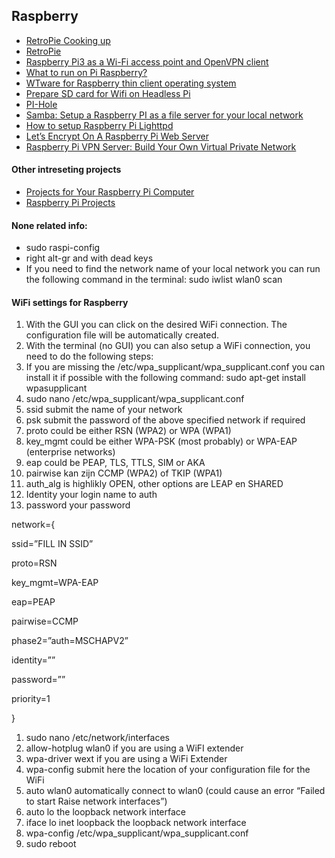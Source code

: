 ## Raspberry
* [RetroPie Cooking up](https://channel9.msdn.com/coding4fun/blog/Cooking-up-the-RetroPie)
* [RetroPie](https://retropie.org.uk/)
* [Raspberry Pi3 as a Wi-Fi access point and OpenVPN client](https://www.reddit.com/r/sysadmin/comments/82xe4e/raspberry_pi3_as_a_wifi_access_point_and_openvpn/)
* [What to run on Pi Raspberry?](https://www.reddit.com/r/sysadmin/comments/8ph1gx/what_to_run_on_pi_raspberry/)
* [WTware for Raspberry thin client operating system](https://winterminal.com/)
* [Prepare SD card for Wifi on Headless Pi](https://raspberrypi.stackexchange.com/questions/10251/prepare-sd-card-for-wifi-on-headless-pi)
* [PI-Hole](https://pi-hole.net/)
* [Samba: Setup a Raspberry PI as a file server for your local network](https://www.raspberrypi.org/magpi/samba-file-server/)
* [How to setup Raspberry Pi Lighttpd](https://pimylifeup.com/raspberry-pi-lighttpd/)
* [Let’s Encrypt On A Raspberry Pi Web Server](https://blog.wirelessmoves.com/2017/01/lets-encrypt-on-a-raspberry-pi-web-server.html)
* [Raspberry Pi VPN Server: Build Your Own Virtual Private Network](https://pimylifeup.com/raspberry-pi-vpn-server/)

#### Other intreseting projects
* [Projects for Your Raspberry Pi Computer](http://www.modifymypi.com/projects.html)
* [Raspberry Pi Projects](https://www.element14.com/community/community/raspberry-pi/raspberrypi_projects?ICID=menubar_topics_raspiprojects)

#### None related info:
- sudo raspi-config
- right alt-gr and with dead keys
- If you need to find the network name of your local network you can run the following command in the terminal: sudo iwlist wlan0 scan

#### WiFi settings for Raspberry
1. With the GUI you can click on the desired WiFi connection. The configuration file will be automatically created.
1. With the terminal (no GUI) you can also setup a WiFi connection, you need to do the following steps:
1. If you are missing the /etc/wpa_supplicant/wpa_supplicant.conf you can install it if possible with the following command:
sudo apt-get install wpasupplicant
1. sudo nano /etc/wpa_supplicant/wpa_supplicant.conf
1. ssid submit the name of your network
1. psk submit the password of the above specified network if required
1. proto could be either RSN (WPA2) or WPA (WPA1)
1. key_mgmt could be either WPA-PSK  (most probably) or WPA-EAP (enterprise networks)
1. eap could be PEAP, TLS, TTLS, SIM or AKA
1. pairwise kan zijn CCMP (WPA2) of TKIP (WPA1)
1. auth_alg is highlikly OPEN, other options are LEAP en SHARED 
1. Identity your login name to auth
1. password your password

network={

ssid=”FILL IN SSID”

proto=RSN

key_mgmt=WPA-EAP

eap=PEAP

pairwise=CCMP

phase2=”auth=MSCHAPV2”

identity=””

password=””

priority=1

}

1. sudo nano /etc/network/interfaces
1. allow-hotplug wlan0 if you are using a WiFI extender
1. wpa-driver wext if you are using a WiFi Extender
1. wpa-config submit here the location of your configuration file for the WiFi
1. auto wlan0 automatically connect to wlan0 (could cause an error “Failed to start Raise network interfaces”)
1. auto lo the loopback network interface
1. iface lo inet loopback the loopback network interface
1. wpa-config /etc/wpa_supplicant/wpa_supplicant.conf
1. sudo reboot
